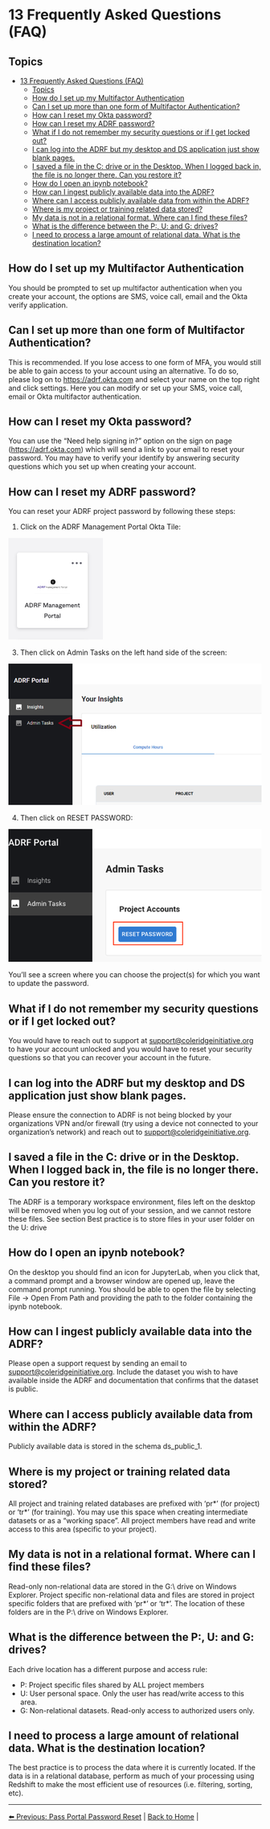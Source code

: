 # 13 Frequently Asked Questions (FAQ)

## Topics

- [13 Frequently Asked Questions (FAQ)](#13-frequently-asked-questions-faq)
  - [Topics](#topics)
  - [How do I set up my Multifactor Authentication](#how-do-i-set-up-my-multifactor-authentication)
  - [Can I set up more than one form of Multifactor Authentication?](#can-i-set-up-more-than-one-form-of-multifactor-authentication)
  - [How can I reset my Okta password?](#how-can-i-reset-my-okta-password)
  - [How can I reset my ADRF password?](#how-can-i-reset-my-adrf-password)
  - [What if I do not remember my security questions or if I get locked out?](#what-if-i-do-not-remember-my-security-questions-or-if-i-get-locked-out)
  - [I can log into the ADRF but my desktop and DS application just show blank pages.](#i-can-log-into-the-adrf-but-my-desktop-and-ds-application-just-show-blank-pages)
  - [I saved a file in the C: drive or in the Desktop. When I logged back in, the file is no longer there. Can you restore it?](#i-saved-a-file-in-the-c-drive-or-in-the-desktop-when-i-logged-back-in-the-file-is-no-longer-there-can-you-restore-it)
  - [How do I open an ipynb notebook?](#how-do-i-open-an-ipynb-notebook)
  - [How can I ingest publicly available data into the ADRF?](#how-can-i-ingest-publicly-available-data-into-the-adrf)
  - [Where can I access publicly available data from within the ADRF?](#where-can-i-access-publicly-available-data-from-within-the-adrf)
  - [Where is my project or training related data stored?](#where-is-my-project-or-training-related-data-stored)
  - [My data is not in a relational format. Where can I find these files?](#my-data-is-not-in-a-relational-format-where-can-i-find-these-files)
  - [What is the difference between the P:, U: and G: drives?](#what-is-the-difference-between-the-p-u-and-g-drives)
  - [I need to process a large amount of relational data. What is the destination location?](#i-need-to-process-a-large-amount-of-relational-data-what-is-the-destination-location)

## How do I set up my Multifactor Authentication

You should be prompted to set up multifactor authentication when you create your account, the options are SMS, voice call, email and the Okta verify application.

## Can I set up more than one form of Multifactor Authentication?

This is recommended. If you lose access to one form of MFA, you would still be able to gain access to your account using an alternative. To do so, please log on to https://adrf.okta.com and select your name on the top right and click settings. Here you can modify or set up your SMS, voice call, email or Okta multifactor authentication.

## How can I reset my Okta password?

You can use the “Need help signing in?” option on the sign on page (https://adrf.okta.com) which will send a link to your email to reset your password. You may have to verify your identify by answering security questions which you set up when creating your account.

## How can I reset my ADRF password?

You can reset your ADRF project password by following these steps:

1. Click on the ADRF Management Portal Okta Tile:

![ADRF Management Portal Icon](images/mp_icon.png)

3. Then click on Admin Tasks on the left hand side of the screen:

![Admin Tasks](images/admin_tasks.png)

4. Then click on RESET PASSWORD:

![Reset Password](images/reset_password.png)

You’ll see a screen where you can choose the project(s) for which you want to update the password.

## What if I do not remember my security questions or if I get locked out?

You would have to reach out to support at support@coleridgeinitiative.org to have your account unlocked and you would have to reset your security questions so that you can recover your account in the future.

## I can log into the ADRF but my desktop and DS application just show blank pages.

Please ensure the connection to ADRF is not being blocked by your organizations VPN and/or firewall (try using a device not connected to your organization’s network) and reach out to [support@coleridgeinitiative.org](mailto:support@coleridgeinitiative.org).

## I saved a file in the C: drive or in the Desktop. When I logged back in, the file is no longer there. Can you restore it?

The ADRF is a temporary workspace environment, files left on the desktop will be removed when you log out of your session, and we cannot restore these files. See section Best practice is to store files in your user folder on the U: drive

## How do I open an ipynb notebook?

On the desktop you should find an icon for JupyterLab, when you click that, a command prompt and a browser window are opened up, leave the command prompt running. You should be able to open the file by selecting File -> Open From Path and providing the path to the folder containing the ipynb notebook.

## How can I ingest publicly available data into the ADRF?

Please open a support request by sending an email to support@coleridgeinitiative.org. Include the dataset you wish to have available inside the ADRF and documentation that confirms that the dataset is public.

## Where can I access publicly available data from within the ADRF?

Publicly available data is stored in the schema ds_public_1.

## Where is my project or training related data stored?

All project and training related databases are prefixed with ‘pr*’ (for project) or ‘tr*’ (for training). You may use this space when creating intermediate datasets or as a “working space”. All project members have read and write access to this area (specific to your project).

## My data is not in a relational format. Where can I find these files?

Read-only non-relational data are stored in the G:\ drive on Windows Explorer. Project specific non-relational data and files are stored in project specific folders that are prefixed with ‘pr*’ or ‘tr*’. The location of these folders are in the P:\ drive on Windows Explorer.

## What is the difference between the P:, U: and G: drives?

Each drive location has a different purpose and access rule:

- P: Project specific files shared by ALL project members
- U: User personal space. Only the user has read/write access to this area.
- G: Non-relational datasets. Read-only access to authorized users only.

## I need to process a large amount of relational data. What is the destination location?

The best practice is to process the data where it is currently located. If the data is in a relational database, perform as much of your processing using Redshift to make the most efficient use of resources (i.e. filtering, sorting, etc).

---

[⬅️ Previous: Pass Portal Password Reset](13-pass_reset_password.md) | [Back to Home](index.md) |

